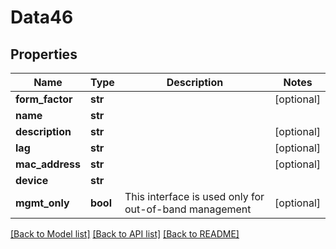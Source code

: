 # Data46

## Properties
Name | Type | Description | Notes
------------ | ------------- | ------------- | -------------
**form_factor** | **str** |  | [optional] 
**name** | **str** |  | 
**description** | **str** |  | [optional] 
**lag** | **str** |  | [optional] 
**mac_address** | **str** |  | [optional] 
**device** | **str** |  | 
**mgmt_only** | **bool** | This interface is used only for out-of-band management | [optional] 

[[Back to Model list]](../README.md#documentation-for-models) [[Back to API list]](../README.md#documentation-for-api-endpoints) [[Back to README]](../README.md)


